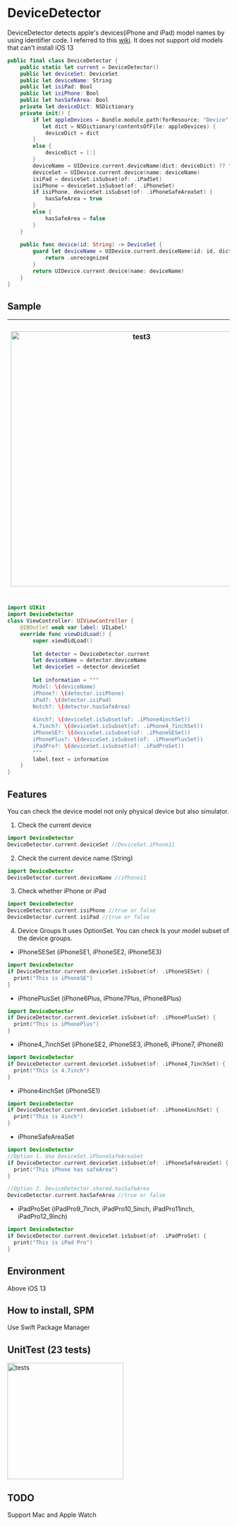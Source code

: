 # DeviceDetector

DeviceDetector detects apple's devices(iPhone and iPad) model names by using identifier code. I referred to this [wiki](https://www.theiphonewiki.com/wiki/Models). It does not support old models that can't install iOS 13

```swift
public final class DeviceDetector {
    public static let current = DeviceDetector()
    public let deviceSet: DeviceSet
    public let deviceName: String
    public let isiPad: Bool
    public let isiPhone: Bool
    public let hasSafeArea: Bool
    private let deviceDict: NSDictionary
    private init() {
        if let appleDevices = Bundle.module.path(forResource: "Device", ofType: "plist"),
           let dict = NSDictionary(contentsOfFile: appleDevices) {
            deviceDict = dict
        }
        else {
            deviceDict = [:]
        }
        deviceName = UIDevice.current.deviceName(dict: deviceDict) ?? ""
        deviceSet = UIDevice.current.device(name: deviceName)
        isiPad = deviceSet.isSubset(of: .iPadSet)
        isiPhone = deviceSet.isSubset(of: .iPhoneSet)
        if isiPhone, deviceSet.isSubset(of: .iPhoneSafeAreaSet) {
            hasSafeArea = true
        }
        else {
            hasSafeArea = false
        }
    }
    
    public func device(id: String) -> DeviceSet {
        guard let deviceName = UIDevice.current.deviceName(id: id, dict: deviceDict) else {
            return .unrecognized
        }
        return UIDevice.current.device(name: deviceName)
    }
}
```

## Sample

|<img width="577" alt="test3" src="https://user-images.githubusercontent.com/12643700/168486396-d028e8f3-1698-4c54-9dc8-fbbd93a15af3.png">|<img width="620" alt="test4" src="https://user-images.githubusercontent.com/12643700/168486399-5b476abb-41b0-49fb-9b67-2d7bfc7b8405.png">|<img width="359" alt="test1" src="https://user-images.githubusercontent.com/12643700/168486335-7c5aa1b1-f74d-4905-8a41-0cb8cd84ce8b.png">|<img width="375" alt="test2" src="https://user-images.githubusercontent.com/12643700/168486341-21b1214c-63bb-4749-bcf4-c81108c3b3fa.png">|
|---|---|---|---|


```swift
import UIKit
import DeviceDetector
class ViewController: UIViewController {
    @IBOutlet weak var label: UILabel!
    override func viewDidLoad() {
        super.viewDidLoad()
        
        let detector = DeviceDetector.current
        let deviceName = detector.deviceName
        let deviceSet = detector.deviceSet
        
        let information = """
        Model: \(deviceName)
        iPhone?: \(detector.isiPhone)
        iPad?: \(detector.isiPad)
        Notch?: \(detector.hasSafeArea)
        
        4inch?: \(deviceSet.isSubset(of: .iPhone4inchSet))
        4.7inch?: \(deviceSet.isSubset(of: .iPhone4_7inchSet))
        iPhoneSE?: \(deviceSet.isSubset(of: .iPhoneSESet))
        iPhonePlus?: \(deviceSet.isSubset(of: .iPhonePlusSet))
        iPadPro?: \(deviceSet.isSubset(of: .iPadProSet))
        """
        label.text = information
    }
}
```

## Features
You can check the device model not only physical device but also simulator.

1. Check the current device
```swift
import DeviceDetector
DeviceDetector.current.deviceSet //DeviceSet.iPhone11
```

2. Check the current device name (String)
```swift
import DeviceDetector
DeviceDetector.current.deviceName //iPhone11
```

3. Check whether iPhone or iPad
```swift
import DeviceDetector
DeviceDetector.current.isiPhone //true or false
DeviceDetector.current.isiPad //true or false
```

4. Device Groups
It uses OptionSet. You can check Is your model subset of the device groups.

- iPhoneSESet (iPhoneSE1, iPhoneSE2, iPhoneSE3)
```swift
import DeviceDetector
if DeviceDetector.current.deviceSet.isSubset(of: .iPhoneSESet) {
  print("This is iPhoneSE")
}
```

- iPhonePlusSet (iPhone6Plus, iPhone7Plus, iPhone8Plus)
```swift
import DeviceDetector
if DeviceDetector.current.deviceSet.isSubset(of: .iPhonePlusSet) {
  print("This is iPhonePlus")
}
```

- iPhone4_7inchSet (iPhoneSE2, iPhoneSE3, iPhone6, iPhone7, iPhone8)
```swift
import DeviceDetector
if DeviceDetector.current.deviceSet.isSubset(of: .iPhone4_7inchSet) {
  print("This is 4.7inch")
}
```

- iPhone4inchSet (iPhoneSE1)
```swift
import DeviceDetector
if DeviceDetector.current.deviceSet.isSubset(of: .iPhone4inchSet) {
  print("This is 4inch")
}
```

- iPhoneSafeAreaSet
```swift
import DeviceDetector
//Option 1. Use DeviceSet.iPhoneSafeAreaSet
if DeviceDetector.current.deviceSet.isSubset(of: .iPhoneSafeAreaSet) {
  print("This iPhone has safeArea")
}

//Option 2. DeviceDetector.shared.hasSafeArea
DeviceDetector.current.hasSafeArea //true or false
```
- iPadProSet (iPadPro9_7inch, iPadPro10_5inch, iPadPro11inch, iPadPro12_9inch)
```swift
import DeviceDetector
if DeviceDetector.current.deviceSet.isSubset(of: .iPadProSet) {
  print("This is iPad Pro")
}
```

## Environment
Above iOS 13

## How to install, SPM
Use Swift Package Manager

## UnitTest (23 tests)
<img width="263" alt="tests" src="https://user-images.githubusercontent.com/12643700/168467179-b70c0117-4bc1-476b-8b99-dfaa8df051fe.png">


## TODO
Support Mac and Apple Watch
